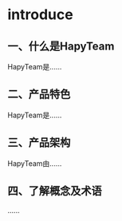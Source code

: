 # introduce

## 一、什么是HapyTeam

HapyTeam是......

## 二、产品特色

HapyTeam是......

## 三、产品架构

HapyTeam由......

## 四、了解概念及术语

......